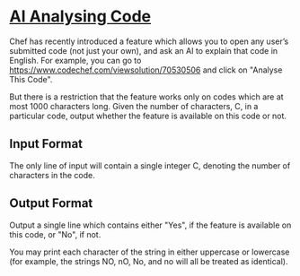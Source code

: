 # [AI Analysing Code](https://www.codechef.com/START52D/problems/AIANALYSE)
Chef has recently introduced a feature which allows you to open any user’s submitted code (not just your own), and ask an AI to explain that code in English. For example, you can go to https://www.codechef.com/viewsolution/70530506 and click on "Analyse This Code".

But there is a restriction that the feature works only on codes which are at most 1000 characters long. Given the number of characters, C, in a particular code, output whether the feature is available on this code or not.

## Input Format
The only line of input will contain a single integer C, denoting the number of characters in the code.

## Output Format
Output a single line which contains either "Yes", if the feature is available on this code, or "No", if not.

You may print each character of the string in either uppercase or lowercase (for example, the strings NO, nO, No, and no will all be treated as identical).
